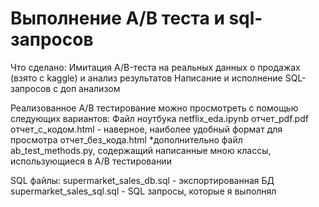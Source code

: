 # Выполнение A/B теста и sql-запросов

Что сделано:
    Имитация A/B-теста на реальных данных о продажах (взято с kaggle) и анализ результатов
    Написание и исполнение SQL-запросов с доп анализом

Реализованное A/B тестирование можно просмотреть с помощью следующих вариантов:
    Файл ноутбука netflix_eda.ipynb
    отчет_pdf.pdf
    отчет_с_кодом.html - наверное, наиболее удобный формат для просмотра
    отчет_без_кода.html
    *дополнительно файл ab_test_methods.py, содержащий написанные мною классы, использующиеся в A/B тестировании

SQL файлы:
    supermarket_sales_db.sql - экспортированная БД
    supermarket_sales_sql.sql - SQL запросы, которые я выполнял